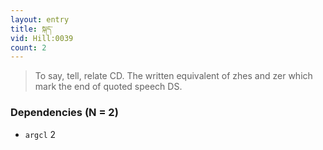 ```yaml
---
layout: entry
title: སྐད་
vid: Hill:0039
count: 2
---
```

> To say, tell, relate CD\. The written equivalent of zhes and zer which mark the end of quoted speech DS\.


### Dependencies (N = 2)
* `argcl` 2
